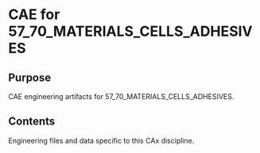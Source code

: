 # CAE for 57_70_MATERIALS_CELLS_ADHESIVES

## Purpose
CAE engineering artifacts for 57_70_MATERIALS_CELLS_ADHESIVES.

## Contents
Engineering files and data specific to this CAx discipline.
